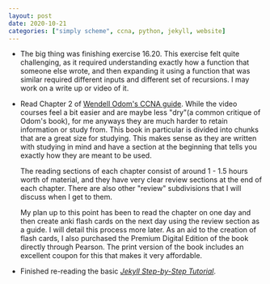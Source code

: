 ```yaml
---
layout: post
date: 2020-10-21
categories: ["simply scheme", ccna, python, jekyll, website]
---
```


- The big thing was finishing exercise 16.20. This exercise felt quite
  challenging, as it required understanding exactly how a function that
  someone else wrote, and then expanding it using a function that was
  similar required different inputs and different set of recursions. I
  may work on a write up or video of it. 

- Read Chapter 2 of [Wendell Odom's CCNA
  guide](https://amzn.to/3dHP3P0). While the video courses feel a bit
  easier and are maybe less "dry"(a common critique of Odom's book), for
  me anyways they are much harder to retain information or study from.
  This book in particular is divided into chunks that are a great size
  for studying. This makes sense as they are written with studying in
  mind and have a section at the beginning that tells you exactly how
  they are meant to be used.

  The reading sections of each chapter consist of around 1 - 1.5 hours
  worth of material, and they have very clear review sections at the end
  of each chapter. There are also other "review" subdivisions that I
  will discuss when I get to them. 

  My plan up to this point has been to read the chapter on one day and
  then create anki flash cards on the next day using the review section
  as a guide. I will detail this process more later. As an aid to the
  creation of flash cards, I also purchased the Premium Digital Edition
  of the book directly through Pearson. The print version of the book
  includes an excellent coupon for this that makes it very affordable. 

- Finished re-reading the basic [*Jekyll Step-by-Step Tutorial*](https://jekyllrb.com/docs/step-by-step/01-setup/). 
